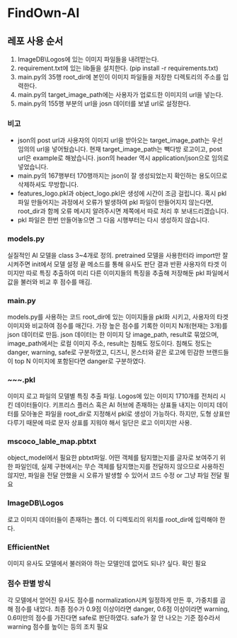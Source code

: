 # FindOwn-AI

## 레포 사용 순서
1. ImageDB\\Logos에 있는 이미지 파일들을 내려받는다.
2. requirement.txt에 있는 lib들을 설치한다. (pip install -r requirements.txt)
3. main.py의 35행 root_dir에 본인이 이미지 파일들을 저장한 디렉토리의 주소를 입력한다.
4. main.py의 target_image_path에는 사용자가 업로드한 이미지의 url을 넣는다.
5. main.py의 155행 부분의 url을 josn 데이터를 보낼 url로 설정한다.

### 비고
- json의 post url과 사용자의 이미지 url을 받아오는 target_image_path는 우선 임의의 url을 넣어뒀습니다. 현재 target_image_path는 빽다방 로고이고, post url은 example로 해놨습니다. json의 header 역시 application/json으로 임의로 넣었습니다.
- main.py의 167행부터 170행까지는 json이 잘 생성되었는지 확인하는 용도이므로 삭제하셔도 무방합니다.
- features_logo.pkl과 object_logo.pkl은 생성에 시간이 조금 걸립니다. 혹시 pkl 파일 만들어지는 과정에서 오류가 발생하여 pkl 파일이 만들어지지 않는다면, root_dir과 함께 오류 메시지 알려주시면 제쪽에서 따로 처리 후 보내드리겠습니다.
- pkl 파일은 한번 만들어놓으면 그 다음 시행부터는 다시 생성하지 않습니다.


### models.py
실질적인 AI 모델을 class 3~4개로 정의. pretrained 모델을 사용한터라 import만 잘 시켜주면 init에서 모델 설정 끝
메소드를 통해 유사도 판단 결과 반환
사용자의 타겟 이미지만 따로 특징 추출하여 미리 다른 이미지들의 특징을 추출해 저장해둔 pkl 파일에서 값을 불러와 비교 후 
점수를 매김.

### main.py
models.py를 사용하는 코드
root_dir에 있는 이미지들을 pkl화 시키고, 사용자의 타겟 이미지와 비교하여 점수를 매긴다. 가장 높은 점수를 기록한 이미지 N개(현재는 3개)를 json 데이터로 만듬. 
json 데이터는 한 이미지 당 image_path, result로 묶었으며, image_path에서는 로컬 이미지 주소, result는 침해도 정도이다. 
침해도 정도는 danger, warning, safe로 구분하였고, 디즈니, 몬스터와 같은 로고에 민감한 브랜드들이 top N 이미지에 포함된다면 danger로 구분하였다.

### ~~~.pkl
이미지 로고 파일의 모델별 특징 추출 파일. Logos에 있는 이미지 1710개를 전처리 시킨 데이터들이다.
키프리스 플러스 혹은 AI 허브에 존재하는 상표들 내지는 이미지 데이터를 모아놓은 파일을 root_dir로 지정해서 pkl로 생성이 가능하다.
하지만, 도형 상표만 다루기 때문에 따로 문자 상표를 지워야 해서 일단은 로고 이미지만 사용. 

### mscoco_lable_map.pbtxt
object_model에서 필요한 pbtxt파일. 어떤 객체를 탐지했는지를 글자로 보여주기 위한 파일인데, 실제 구현에서는 무슨 객체를 탐지했는지를 전달하지 않으므로 사용하진 않지만, 파일을 전달 안했을 시 오류가 발생할 수 있어서 코드 수정 or 그냥 파일 전달 필요

### ImageDB\\Logos
로고 이미지 데이터들이 존재하는 폴더. 이 디렉토리의 위치를 root_dir에 입력해야 한다.
### EfficientNet
이미지 유사도 모델에서 불러와야 하는 모델인데 없어도 되나? 싶다. 확인 필요

### 점수 판별 방식
각 모델에서 얻어진 유사도 점수를 normalization시켜 일정하게 만든 후, 가중치를 곱해 점수를 내었다.
최종 점수가 0.9점 이상이라면 danger, 0.6점 이상이라면 warning, 0.6미만의 점수를 가진다면 safe로 판단하였다. 
safe가 잘 안 나오는 기준 점수라서 warning 점수를 높이는 등의 조치 필요 
